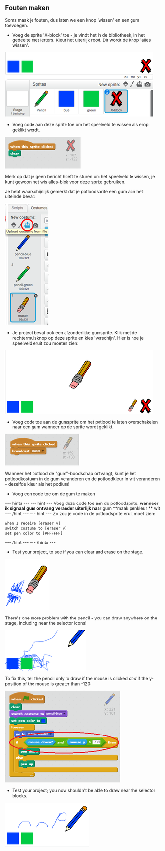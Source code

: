 ## Fouten maken

Soms maak je fouten, dus laten we een knop 'wissen' en een gum toevoegen.

+ Voeg de sprite 'X-block' toe - je vindt het in de bibliotheek, in het gedeelte met letters. Kleur het uiterlijk rood. Dit wordt de knop 'alles wissen'.

![screenshot](images/paint-x.png)

+ Voeg code aan deze sprite toe om het speelveld te wissen als erop geklikt wordt.

![Clear stage](images/clear-stage.png)

Merk op dat je geen bericht hoeft te sturen om het speelveld te wissen, je kunt gewoon het wis alles-blok voor deze sprite gebruiken.

Je hebt waarschijnlijk gemerkt dat je potloodsprite een gum aan het uiteinde bevat:

![screenshot](images/paint-eraser-costume.png)

+ Je project bevat ook een afzonderlijke gumsprite. Klik met de rechtermuisknop op deze sprite en kies 'verschijn'. Hier is hoe je speelveld eruit zou moeten zien:

![screenshot](images/paint-eraser-stage.png)

+ Voeg code toe aan de gumsprite om het potlood te laten overschakelen naar een gum wanneer op de sprite wordt geklikt.

![Broadcast eraser](images/broadcast-eraser.png)

Wanneer het potlood de "gum"-boodschap ontvangt, kunt je het potloodkostuum in de gum veranderen en de potloodkleur in wit veranderen - dezelfde kleur als het podium!

+ Voeg een code toe om de gum te maken

\--- hints \--- \--- hint \--- Voeg deze code toe aan de potloodsprite: **wanneer ik signaal** **gum ontvang** **verander uiterlijk naar** gum **maak penkleur ** wit \--- /hint \--- \--- hint \--- Zo zou je code in de potloodsprite eruit moet zien:

```blocks
when I receive [eraser v]
switch costume to [eraser v]
set pen color to [#FFFFFF]
```

\--- /hint \--- \--- /hints \---

+ Test your project, to see if you can clear and erase on the stage.

![screenshot](images/paint-erase-test.png)

There's one more problem with the pencil - you can draw anywhere on the stage, including near the selector icons!

![screenshot](images/paint-draw-problem.png)

To fix this, tell the pencil only to draw if the mouse is clicked *and* if the y-position of the mouse is greater than -120:

![screenshot](images/pencil-gt-code.png)

+ Test your project; you now shouldn't be able to draw near the selector blocks.

![screenshot](images/paint-fixed.png)